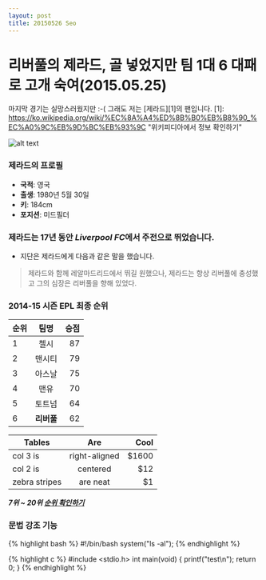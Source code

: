 ```yaml
---
layout: post
title: 20150526 Seo
---
```


# 리버풀의 제라드, 골 넣었지만 팀 1대 6 대패로 고개 숙여(2015.05.25)
마지막 경기는 실망스러웠지만 :-(
그래도 저는 [제라드][1]의 팬입니다.
[1]: https://ko.wikipedia.org/wiki/%EC%8A%A4%ED%8B%B0%EB%B8%90_%EC%A0%9C%EB%9D%BC%EB%93%9C "위키피디아에서 정보 확인하기"

![alt text](http://imgnews.naver.net/image/119/2015/05/10/news_1431257674_503588_m_1_99_20150510211602.jpg)

### 제라드의 프로필
- **국적**: 영국
- **출생**: 1980년 5월 30일
- **키**: 184cm
- **포지션**: 미드필더

### 제라드는 17년 동안 ***Liverpool FC***에서 주전으로 뛰었습니다.

* 지단은 제라드에게 다음과 같은 말을 했습니다.
> 제라드와 함께 레알마드리드에서 뛰길 원했으나, 
> 제라드는 항상 리버풀에 충성했고 그의 심장은 리버풀을 향해 있었다.

### 2014-15 시즌 EPL 최종 순위
|순위|팀명      |승점|
|----|:-------: |---:|
|1   |첼시      |87  |
|2   |맨시티    |79  |
|3   |아스날    |75  |
|4   |맨유      |70  |
|5   |토트넘    |64  |
|6   |**리버풀**|62  |

| Tables        | Are           | Cool  |
| ------------- |:-------------:| -----:|
| col 3 is      | right-aligned | $1600 |
| col 2 is      | centered      |   $12 |
| zebra stripes | are neat      |    $1 |

***7위 ~ 20위 [순위 확인하기](http://sports.news.naver.com/sports/index.nhn?category=worldfootball&ctg=record&tab=premier/ "순위")***

### 문법 강조 기능

{% highlight bash %}
#!/bin/bash
system("ls -al");
{% endhighlight %}

{% highlight c %}
#include <stdio.h>
int main(void)
{
	  printf("test\n");
	  return 0;
}
{% endhighlight %}
